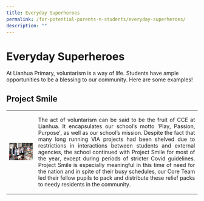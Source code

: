 ```yaml
---
title: Everyday Superheroes
permalink: /for-potential-parents-n-students/everyday-superheroes/
description: ""
---
```

# Everyday Superheroes

At Lianhua Primary, voluntarism is a way of life. Students have ample opportunities to be a blessing to our community. Here are some examples!

## Project Smile

|   |   |
|---|---|
| ![](/images/Potential%20Parents%20&%20Students/Everyday%20Superheroes/Everydayhero1.png)  |  <p style="text-align: justify;">The act of voluntarism can be said to be the fruit of CCE at Lianhua. It encapsulates our school’s motto ‘Play, Passion, Purpose’, as well as our school’s mission. Despite the fact that many long running VIA projects had been shelved due to restrictions in interactions between students and external agencies, the school continued with Project Smile for most of the year, except during periods of stricter Covid guidelines. Project Smile is especially meaningful in this time of need for the nation and in spite of their busy schedules, our Core Team led their fellow pupils to pack and distribute these relief packs to needy residents in the community.</p> |